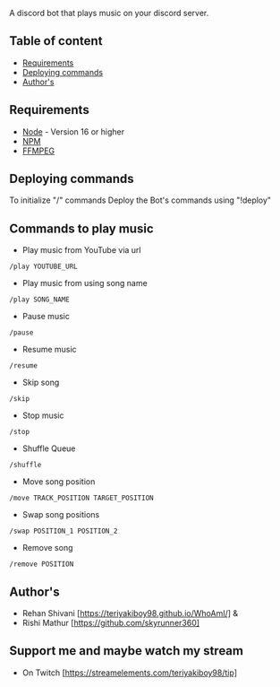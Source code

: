 A discord bot that plays music on your discord server.

## Table of content

* [Requirements](#requirements)
* [Deploying commands](#getting-started)
* [Author's](#author)

## Requirements

- [Node](https://nodejs.org/en/) - Version 16 or higher
- [NPM](https://www.npmjs.com/)
- [FFMPEG](https://www.ffmpeg.org/)

## Deploying commands

To initialize "/" commands Deploy the Bot's commands using "!deploy"

## Commands to play music

* Play music from YouTube via url

`/play YOUTUBE_URL`

* Play music from using song name

`/play SONG_NAME`

* Pause music

`/pause`

* Resume music

`/resume`

* Skip song

`/skip`

* Stop music

`/stop`

* Shuffle Queue

`/shuffle`

* Move song position

`/move TRACK_POSITION TARGET_POSITION`

* Swap song positions

`/swap POSITION_1 POSITION_2`

* Remove song

`/remove POSITION`

## Author's

* Rehan Shivani [https://teriyakiboy98.github.io/WhoAmI/] &
* Rishi Mathur [https://github.com/skyrunner360]

## Support me and maybe watch my stream

* On Twitch [https://streamelements.com/teriyakiboy98/tip]
